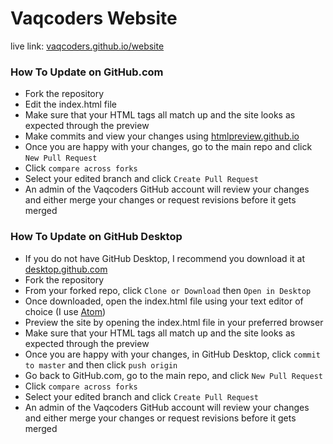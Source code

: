# Vaqcoders Website

live link: [vaqcoders.github.io/website](https://vaqcoders.github.io/website/)

### How To Update on GitHub.com
* Fork the repository
* Edit the index.html file
* Make sure that your HTML tags all match up and the site looks as expected through the preview
* Make commits and view your changes using [htmlpreview.github.io](https://htmlpreview.github.io/)
* Once you are happy with your changes, go to the main repo and click `New Pull Request`
* Click `compare across forks`
* Select your edited branch and click `Create Pull Request`
* An admin of the Vaqcoders GitHub account will review your changes and either merge your changes or request revisions before it gets merged

### How To Update on GitHub Desktop
* If you do not have GitHub Desktop, I recommend you download it at [desktop.github.com](https://desktop.github.com/)
* Fork the repository
* From your forked repo, click `Clone or Download` then `Open in Desktop`
* Once downloaded, open the index.html file using your text editor of choice (I use [Atom](https://atom.io/))
* Preview the site by opening the index.html file in your preferred browser
* Make sure that your HTML tags all match up and the site looks as expected through the preview
* Once you are happy with your changes, in GitHub Desktop, click `commit to master` and then click `push origin`
* Go back to GitHub.com, go to the main repo, and click `New Pull Request`
* Click `compare across forks`
* Select your edited branch and click `Create Pull Request`
* An admin of the Vaqcoders GitHub account will review your changes and either merge your changes or request revisions before it gets merged
